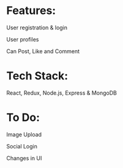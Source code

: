 # Features:
User registration & login

User profiles

Can Post, Like and Comment

# Tech Stack:
React, Redux, Node.js, Express & MongoDB

# To Do:
Image Upload

Social Login

Changes in UI 


